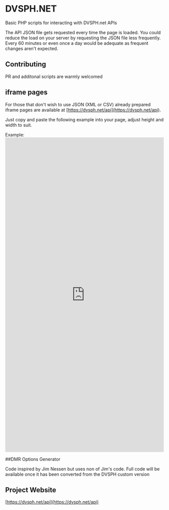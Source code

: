 # DVSPH.NET

Basic PHP scripts for interacting with DVSPH.net APIs

The API JSON file gets requested every time the page is loaded.  You could reduce the load on your server by requesting the JSON file less frequently. Every 60 minutes or even once a day would be adequate as frequent changes aren't expected.

## Contributing
PR and additonal scripts are warmly welcomed

## iframe pages
For those that don't wish to use JSON (XML or CSV) already prepared iframe pages are available at [https://dvsph.net/api](https://dvsph.net/api).

Just copy and paste the following example into your page, adjust height and width to suit.

Example: <iframe src="https://dvsph.net/api/html/TalkGroups3.php" height="1000" width="100%" frameBorder="0" title="DVSPH_TalkGroups"></iframe>

##DMR Options Generator

Code inspired by Jim Nessen but uses non of Jim's code.
Full code will be available once it has been converted from the DVSPH custom version



## Project Website
[https://dvsph.net/api](https://dvsph.net/api)
